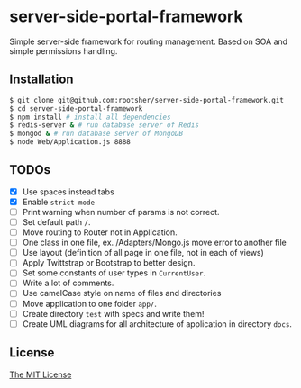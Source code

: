# server-side-portal-framework

Simple server-side framework for routing management. Based on SOA and simple permissions handling.

## Installation

```bash
$ git clone git@github.com:rootsher/server-side-portal-framework.git
$ cd server-side-portal-framework
$ npm install # install all dependencies
$ redis-server & # run database server of Redis
$ mongod & # run database server of MongoDB
$ node Web/Application.js 8888
```

## TODOs

 - [x] Use spaces instead tabs
 - [x] Enable `strict mode`
 - [ ] Print warning when number of params is not correct.
 - [ ] Set default path `/`.
 - [ ] Move routing to Router not in Application.
 - [ ] One class in one file, ex. /Adapters/Mongo.js move error to another file
 - [ ] Use layout (definition of all page in one file, not in each of views)
 - [ ] Apply Twittstrap or Bootstrap to better design.
 - [ ] Set some constants of user types in `CurrentUser`.
 - [ ] Write a lot of comments.
 - [ ] Use camelCase style on name of files and directories
 - [ ] Move application to one folder `app/`.
 - [ ] Create directory `test` with specs and write them!
 - [ ] Create UML diagrams for all architecture of application in directory `docs`.

## License

[The MIT License][0]


[0]: https://github.com/rootsher/server-side-portal-framework/blob/master/LICENSE